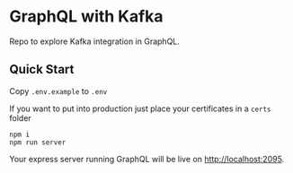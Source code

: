 # GraphQL with Kafka
Repo to explore Kafka integration in GraphQL.

## Quick Start
Copy `.env.example` to `.env`

If you want to put into production just place your certificates in a `certs` folder


```
npm i
npm run server
```

Your express server running GraphQL will be live on [http://localhost:2095](http://localhost:2095).